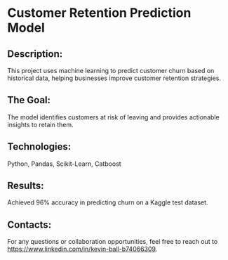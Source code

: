 # Customer Retention Prediction Model
## Description: 
This project uses machine learning to predict customer churn based on historical data, helping businesses improve customer retention strategies.

## The Goal: 
The model identifies customers at risk of leaving and provides actionable insights to retain them.

## Technologies:
Python, Pandas, Scikit-Learn, Catboost

## Results:
Achieved 96% accuracy in predicting churn on a Kaggle test dataset.

## Contacts:
For any questions or collaboration opportunities, feel free to reach out to https://www.linkedin.com/in/kevin-ball-b74066309.
